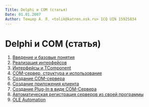 ```yaml
---
Title: Delphi и COM (статья)
Date: 01.01.2007
Author: Тенцер А. Л. <tolik@katren.nsk.ru> ICQ UIN 15925834
---
```



Delphi и COM (статья)
=====================

1. [Введение и базовые понятия](part1/)
2. [Реализация интерфейсов](part2/)
3. [Интерфейсы и TComponent](part3/)
4. [COM-сервер, структура и использование](part4/)
5. [Создание COM-сервера](part5/)
6. [Создание приложения клиента](part6/)
7. [Создание Plug-In в виде COM-Сервера](part7/)
8. [Автоматическая регистрация серверов из своей программы](part8/)
9. [OLE Automation](part9/)
